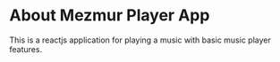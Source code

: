# About Mezmur Player App
This is a reactjs  application for playing a music with basic music player features. 
